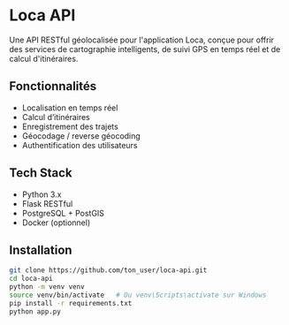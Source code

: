 # Loca API

Une API RESTful géolocalisée pour l'application Loca, conçue pour offrir des services de cartographie intelligents, de suivi GPS en temps réel et de calcul d'itinéraires.

## Fonctionnalités
- Localisation en temps réel
- Calcul d’itinéraires
- Enregistrement des trajets
- Géocodage / reverse géocoding
- Authentification des utilisateurs

## Tech Stack
- Python 3.x
- Flask RESTful
- PostgreSQL + PostGIS
- Docker (optionnel)

## Installation

```bash
git clone https://github.com/ton_user/loca-api.git
cd loca-api
python -m venv venv
source venv/bin/activate   # Ou venv\Scripts\activate sur Windows
pip install -r requirements.txt
python app.py
